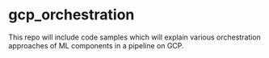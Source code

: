 # gcp_orchestration
This repo will include code samples which will explain various orchestration approaches of ML components in a pipeline on GCP. 
